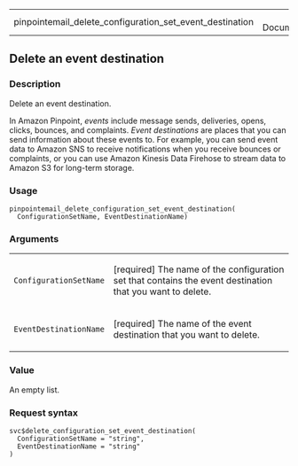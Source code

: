 <table style="width: 100%;">
<tbody>
<tr class="odd">
<td>pinpointemail_delete_configuration_set_event_destination</td>
<td style="text-align: right;">R Documentation</td>
</tr>
</tbody>
</table>

## Delete an event destination

### Description

Delete an event destination.

In Amazon Pinpoint, *events* include message sends, deliveries, opens,
clicks, bounces, and complaints. *Event destinations* are places that
you can send information about these events to. For example, you can
send event data to Amazon SNS to receive notifications when you receive
bounces or complaints, or you can use Amazon Kinesis Data Firehose to
stream data to Amazon S3 for long-term storage.

### Usage

    pinpointemail_delete_configuration_set_event_destination(
      ConfigurationSetName, EventDestinationName)

### Arguments

<table>
<colgroup>
<col style="width: 35%" />
<col style="width: 65%" />
</colgroup>
<tbody>
<tr class="odd">
<td><code
id="pinpointemail_delete_configuration_set_event_destination_:_ConfigurationSetName">ConfigurationSetName</code></td>
<td><p>[required] The name of the configuration set that contains the
event destination that you want to delete.</p></td>
</tr>
<tr class="even">
<td><code
id="pinpointemail_delete_configuration_set_event_destination_:_EventDestinationName">EventDestinationName</code></td>
<td><p>[required] The name of the event destination that you want to
delete.</p></td>
</tr>
</tbody>
</table>

### Value

An empty list.

### Request syntax

    svc$delete_configuration_set_event_destination(
      ConfigurationSetName = "string",
      EventDestinationName = "string"
    )
